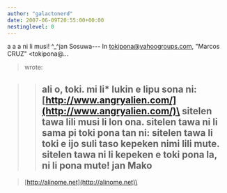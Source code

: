 ```yaml
---
author: "galactonerd"
date: 2007-06-09T20:55:00+00:00
nestinglevel: 0
---
```

a a a ni li musi! ^\_^jan Sosuwa---
 In [tokipona@yahoogroups.com](mailto://tokipona@yahoogroups.com), "Marcos CRUZ" <tokipona@...
> wrote:

>> ali o, toki.
>> mi li\* lukin e lipu sona ni:
>> [http://www.angryalien.com/](http://www.angryalien.com/)\
>> sitelen tawa lili musi li lon ona. sitelen tawa ni li sama pi toki
> pona tan ni: sitelen tawa li toki e ijo suli taso kepeken nimi lili
> mute. sitelen tawa ni li kepeken e toki pona la, ni li pona mute!
>> jan Mako
>> --

> [http://alinome.net](http://alinome.net)\
>